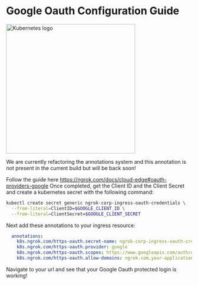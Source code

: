 # Google Oauth Configuration Guide

<img src="./images/Under-Construction-Sign.png" alt="Kubernetes logo" width="350" />

We are currently refactoring the annotations system and this annotation is not present in the current build but will be back soon!


Follow the guide here https://ngrok.com/docs/cloud-edge#oauth-providers-google
Once completed, get the Client ID and the Client Secret and create a kubernetes secret with the following command:

```bash
kubectl create secret generic ngrok-corp-ingress-oauth-credentials \
  --from-literal=ClientID=$GOOGLE_CLIENT_ID \
  --from-literal=ClientSecret=$GOOGLE_CLIENT_SECRET
```

Next add these annotations to your ingress resource:

```yaml
  annotations:
    k8s.ngrok.com/https-oauth.secret-name: ngrok-corp-ingress-oauth-credentials
    k8s.ngrok.com/https-oauth.provider: google
    k8s.ngrok.com/https-oauth.scopes: https://www.googleapis.com/auth/userinfo.email,https://www.googleapis.com/auth/userinfo.profile
    k8s.ngrok.com/https-oauth.allow-domains: ngrok.com,your-application-domain.com
```

Navigate to your url and see that your Google Oauth protected login is working!